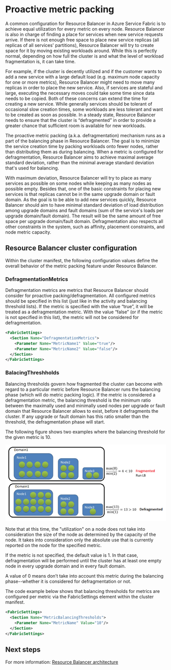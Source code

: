 <properties
   pageTitle="Proactive metric packing | Microsoft Azure"
   description="An overview of using proactive metric packing in Resource Balancer"
   services="service-fabric"
   documentationCenter=".net"
   authors="GaugeField"
   manager="timlt"
   editor=""/>

<tags
   ms.service="Service-Fabric"
   ms.devlang="dotnet"
   ms.topic="article"
   ms.tgt_pltfrm="NA"
   ms.workload="NA"
   ms.date="09/03/2015"
   ms.author="masnider"/>

# Proactive metric packing
A common configuration for Resource Balancer in Azure Service Fabric is to achieve equal utilization for every metric on every node. Resource Balancer is also in charge of finding a place for services when new service requests arrive. If there is not enough free space to place new service replicas (all replicas of all services' partitions), Resource Balancer will try to create space for it by moving existing workloads around. While this is perfectly normal, depending on how full the cluster is and what the level of workload fragmentation is, it can take time.

For example, if the cluster is decently utilized and if the customer wants to add a new service with a large default load (e.g. maximum node capacity for one or more metrics), Resource Balancer might need to move many replicas in order to place the new service. Also, if services are stateful and large, executing the necessary moves could take some time since data needs to be copied. Both of these concerns can extend the time for creating a new service. While generally services should be tolerant of occasional slow creation times, some workloads are less tolerant and want to be created as soon as possible. In a steady state, Resource Balancer needs to ensure that the cluster is “defragmented” in order to provide a greater chance that sufficient room is available for new workloads.

The proactive metric packing (a.k.a. defragmentation) mechanism runs as a part of the balancing phase in Resource Balancer. The goal is to minimize the service creation time by packing workloads onto fewer nodes, rather than distributing them as during balancing. When a metric is configured for defragmentation, Resource Balancer aims to achieve maximal average standard deviation, rather than the minimal average standard deviation that's used for balancing.

With maximum deviation, Resource Balancer will try to place as many services as possible on some nodes while keeping as many nodes as possible empty. Besides that, one of the basic constraints for placing new services is that replicas cannot be in the same upgrade domain or fault domain. As the goal is to be able to add new services quickly, Resource Balancer should aim to have minimal standard deviation of load distribution among upgrade domains and fault domains (sum of the service's loads per upgrade domain/fault domain). The result will be the same amount of free space per upgrade domain/fault domain. Defragmentation also respects all other constraints in the system, such as affinity, placement constraints, and node metric capacity.

## Resource Balancer cluster configuration
Within the cluster manifest, the following configuration values define the overall behavior of the metric packing feature under Resource Balancer.

### DefragmentationMetrics
Defragmentation metrics are metrics that Resource Balancer should consider for proactive packing/defragmentation. All configured metrics should be specified in this list (just like in the activity and balancing threshold lists). If the metric is specified with the value “true”, it will be treated as a defragmentation metric. With the value “false” (or if the metric is not specified in this list), the metric will not be considered for defragmentation.

``` xml
<FabricSettings>
  <Section Name="DefragmentationMetrics">
    <Parameter Name="MetricName1" Value="true"/>
    <Parameter Name="MetricName2" Value="false"/>
  </Section>
</FabricSettings>
```

### BalacingThreshholds
Balancing thresholds govern how fragmented the cluster can become with regard to a particular metric before Resource Balancer runs the balancing phase (which will do metric packing logic). If the metric is considered a defragmentation metric, the balancing threshold is the minimum ratio between the maximally used and minimally used nodes per upgrade or fault domain that Resource Balancer allows to exist, before it defragments the cluster. If any upgrade or fault domain has this ratio smaller than the threshold, the defragmentation phase will start.

The following figure shows two examples where the balancing threshold for the given metric is 10.

![Examples of balancing thresholds][Image1]

Note that at this time, the "utilization" on a node does not take into consideration the size of the node as determined by the capacity of the node. It takes into consideration only the absolute use that is currently reported on the node for the specified metric.

If the metric is not specified, the default value is 1. In that case, defragmentation will be performed until the cluster has at least one empty node in every upgrade domain and in every fault domain.

A value of 0 means don’t take into account this metric during the balancing phase--whether it is considered for defragmentation or not.

The code example below shows that balancing thresholds for metrics are configured per metric via the FabricSettings element within the cluster manifest.

``` xml
<FabricSettings>
  <Section Name="MetricBalancingThresholds">
    <Parameter Name="MetricName" Value="10"/>
  </Section>
</FabricSettings>
```

<!--Every topic should have next steps and links to the next logical set of content to keep the customer engaged-->

## Next steps
For more information: [Resource Balancer architecture](service-fabric-resource-balancer-architecture.md)

[Image1]: media/service-fabric-resource-balancer-proactive-metric-packing/PMP.png
